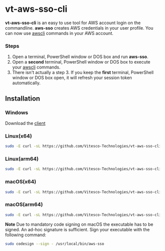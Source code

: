 # vt-aws-sso-cli

**vt-aws-sso-cli** is an easy to use tool for AWS account login on the commandline. **aws-sso** creates AWS credentials in your user profile. You can now use [awscli](https://aws.amazon.com/cli/) commands in your AWS account.

### Steps

1. Open a terminal, PowerShell window or DOS box and run **aws-sso**.
2. Open a **second** terminal, PowerShell window or DOS box to execute your [awscli](https://aws.amazon.com/cli/) commands.
3. There isn't actually a step 3. If you keep the **first** terminal, PowerShell window or DOS box open, it will refresh your session token automatically.

## Installation

### Windows

Download the [client](https://github.com/Vitesco-Technologies/vt-aws-sso-cli/releases/latest)

### Linux(x64)

```bash
sudo -E curl -sL https://github.com/Vitesco-Technologies/vt-aws-sso-cli/releases/latest | grep browser_download_url | grep linux-x64 | cut -d '"' -f4 | xargs -n1 sudo curl -sL -o /usr/local/bin/aws-sso && sudo chmod 755 /usr/local/bin/aws-sso
```

### Linux(arm64)

```bash
sudo -E curl -sL https://github.com/Vitesco-Technologies/vt-aws-sso-cli/releases/latest | grep browser_download_url | grep linux-arm64 | cut -d '"' -f4 | xargs -n1 sudo curl -sL -o /usr/local/bin/aws-sso && sudo chmod 755 /usr/local/bin/aws-sso
```

### macOS(x64)

```bash
sudo -E curl -sL https://github.com/Vitesco-Technologies/vt-aws-sso-cli/releases/latest | grep browser_download_url | grep macos-x64 | cut -d '"' -f4 | xargs -n1 sudo curl -sL -o /usr/local/bin/aws-sso && sudo chmod 755 /usr/local/bin/aws-sso
```

### macOS(arm64)

```bash
sudo -E curl -sL https://github.com/Vitesco-Technologies/vt-aws-sso-cli/releases/latest | grep browser_download_url | grep macos-arm64 | cut -d '"' -f4 | xargs -n1 sudo curl -sL -o /usr/local/bin/aws-sso && sudo chmod 755 /usr/local/bin/aws-sso
```

**Note** Due to mandatory code signing on macOS the executable has to be signed. An ad-hoc signature is sufficient. Sign your executable with the following command:

```bash
sudo codesign --sign - /usr/local/bin/aws-sso
```

